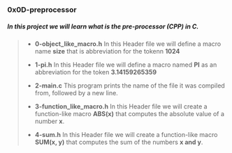 ### 0x0D-preprocessor

##### In this project we will learn **what is the pre-processor (CPP) in C**.

> - **0-object_like_macro.h** In this Header file we will define a macro name **size** that is abbreviation for the tokenn **1024**
>
> - **1-pi.h** In this Header file we will define a macro named **PI** as an abbreviation for the token **3.14159265359**
>
> - **2-main.c** This program prints the name of the file it was compiled from, followed by a new line.
>
> - **3-function_like_macro.h** In this Header file we will create a function-like macro **ABS(x)** that computes the absolute value of a number **x**.
>
> - **4-sum.h** In this Header file we will create a function-like macro **SUM(x, y)** that computes the sum of the numbers **x and y**.

